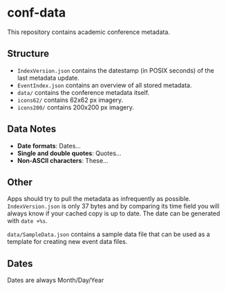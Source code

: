 conf-data
=========

This repository contains academic conference metadata.

Structure
---------

* ``IndexVersion.json`` contains the datestamp (in POSIX seconds) of the last metadata update.
* ``EventIndex.json`` contains an overview of all stored metadata.
* ``data/`` contains the conference metadata itself.
* ``icons62/`` contains 62x62 px imagery.
* ``icons200/`` contains 200x200 px imagery.

Data Notes
----------

* **Date formats**: Dates...
* **Single and double quotes**: Quotes...
* **Non-ASCII characters**: These...

Other
-----

Apps should try to pull the metadata as infrequently as possible. ``IndexVersion.json`` is only 37 bytes and by comparing its time field you will always know if your cached copy is up to date. The date can be generated with ``date +%s``.

``data/SampleData.json`` contains a sample data file that can be used as a template for creating new event data files.

Dates
------

Dates are always Month/Day/Year

